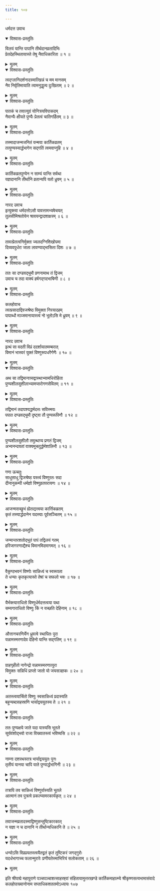 ```yaml
---
title: १०७

---
```

धर्मदत्त उवाच  

<details open><summary>विश्वास-प्रस्तुतिः</summary>

विलयं यान्ति पापानि तीर्थदानव्रतादिभिः  
प्रेतदेहस्थितायास्ते तेषु नैवाधिकारिता ॥ १ ॥
</details>

<details><summary>मूलम्</summary>

विलयं यान्ति पापानि तीर्थदानव्रतादिभिः  
प्रेतदेहस्थितायास्ते तेषु नैवाधिकारिता ॥ १ ॥
</details>



<details open><summary>विश्वास-प्रस्तुतिः</summary>

त्वद्ग्लानिदर्शनादस्मात्खिन्नं च मम मानसम्  
नैव निर्वृतिमायाति त्वामनुद्धृत्य दुःखिताम् ॥ २ ॥
</details>

<details><summary>मूलम्</summary>

त्वद्ग्लानिदर्शनादस्मात्खिन्नं च मम मानसम्  
नैव निर्वृतिमायाति त्वामनुद्धृत्य दुःखिताम् ॥ २ ॥
</details>



<details open><summary>विश्वास-प्रस्तुतिः</summary>

पातकं च तवात्युग्रं योनित्रयविपाकदम्  
नैवान्यैः क्षीयते पुण्यैः प्रेतत्वं चातिगर्हितम् ॥ ३ ॥
</details>

<details><summary>मूलम्</summary>

पातकं च तवात्युग्रं योनित्रयविपाकदम्  
नैवान्यैः क्षीयते पुण्यैः प्रेतत्वं चातिगर्हितम् ॥ ३ ॥
</details>



<details open><summary>विश्वास-प्रस्तुतिः</summary>

तस्मादाजन्मजनितं यन्मया कार्तिकव्रतम्  
तत्पुण्यस्यार्द्धभागेन सद्गतिं त्वमवाप्नुहि ॥ ४ ॥
</details>

<details><summary>मूलम्</summary>

तस्मादाजन्मजनितं यन्मया कार्तिकव्रतम्  
तत्पुण्यस्यार्द्धभागेन सद्गतिं त्वमवाप्नुहि ॥ ४ ॥
</details>



<details open><summary>विश्वास-प्रस्तुतिः</summary>

कार्तिकव्रतपुण्येन न साम्यं यान्ति सर्वथा  
यज्ञदानानि तीर्थानि व्रतान्यपि यतो ध्रुवम् ॥ ५ ॥
</details>

<details><summary>मूलम्</summary>

कार्तिकव्रतपुण्येन न साम्यं यान्ति सर्वथा  
यज्ञदानानि तीर्थानि व्रतान्यपि यतो ध्रुवम् ॥ ५ ॥
</details>



<details open><summary>विश्वास-प्रस्तुतिः</summary>

नारद उवाच  
इत्युक्त्वा धर्मदत्तोऽसौ यावत्तामभ्यषेचयत्  
तुलसीमिश्रतोयेन श्रावयन्द्वादशाक्षरम् ॥ ६ ॥
</details>

<details><summary>मूलम्</summary>

नारद उवाच  
इत्युक्त्वा धर्मदत्तोऽसौ यावत्तामभ्यषेचयत्  
तुलसीमिश्रतोयेन श्रावयन्द्वादशाक्षरम् ॥ ६ ॥
</details>



<details open><summary>विश्वास-प्रस्तुतिः</summary>

तावत्प्रेतत्वनिर्मुक्ता ज्वलदग्निशिखोपमा  
दिव्यवपुर्धरा जाता लावण्याद्भासिता दिशः ॥ ७ ॥
</details>

<details><summary>मूलम्</summary>

तावत्प्रेतत्वनिर्मुक्ता ज्वलदग्निशिखोपमा  
दिव्यवपुर्धरा जाता लावण्याद्भासिता दिशः ॥ ७ ॥
</details>



<details open><summary>विश्वास-प्रस्तुतिः</summary>

ततः सा दण्डवद्भूमौ प्रणनामाथ तं द्विजम्  
उवाच च तदा वाक्यं हर्षगद्गदभाषिणी ॥ ८ ॥
</details>

<details><summary>मूलम्</summary>

ततः सा दण्डवद्भूमौ प्रणनामाथ तं द्विजम्  
उवाच च तदा वाक्यं हर्षगद्गदभाषिणी ॥ ८ ॥
</details>



<details open><summary>विश्वास-प्रस्तुतिः</summary>

कलहोवाच  
त्वत्प्रसादाद्दिवजश्रेष्ठ विमुक्ता निरयादहम्  
पापाब्धौ मञ्जमानायास्त्वं नो भूतोऽसि मे ध्रुवम् ॥ ९ ॥
</details>

<details><summary>मूलम्</summary>

कलहोवाच  
त्वत्प्रसादाद्दिवजश्रेष्ठ विमुक्ता निरयादहम्  
पापाब्धौ मञ्जमानायास्त्वं नो भूतोऽसि मे ध्रुवम् ॥ ९ ॥
</details>



<details open><summary>विश्वास-प्रस्तुतिः</summary>

नारद उवाच  
इत्थं सा वदती विप्रं ददर्शायातमम्बरात्  
विमानं भास्वरं युक्तं विष्णुरूपधरैर्गणैः ॥ १० ॥
</details>

<details><summary>मूलम्</summary>

नारद उवाच  
इत्थं सा वदती विप्रं ददर्शायातमम्बरात्  
विमानं भास्वरं युक्तं विष्णुरूपधरैर्गणैः ॥ १० ॥
</details>



<details open><summary>विश्वास-प्रस्तुतिः</summary>

अथ सा तद्विमानाग्र्यद्वास्थाभ्यामधिरोहिता  
पुण्यशीलसुशीलाभ्यामप्सरोगणसेवितम् ॥ ११ ॥
</details>

<details><summary>मूलम्</summary>

अथ सा तद्विमानाग्र्यद्वास्थाभ्यामधिरोहिता  
पुण्यशीलसुशीलाभ्यामप्सरोगणसेवितम् ॥ ११ ॥
</details>



<details open><summary>विश्वास-प्रस्तुतिः</summary>

तद्विमानं तदापश्यद्धर्मदत्तः सविस्मयः  
पपात दण्डवद्भूमौ दृष्ट्वा तौ पुण्यरूपिणौ ॥ १२ ॥
</details>

<details><summary>मूलम्</summary>

तद्विमानं तदापश्यद्धर्मदत्तः सविस्मयः  
पपात दण्डवद्भूमौ दृष्ट्वा तौ पुण्यरूपिणौ ॥ १२ ॥
</details>



<details open><summary>विश्वास-प्रस्तुतिः</summary>

पुण्यशीलसुशीलौ तमुत्थाप्य प्रणतं द्विजम्  
अभ्यनन्दयतां वाक्यमूचतुर्द्धर्मशालिनौ ॥ १३ ॥
</details>

<details><summary>मूलम्</summary>

पुण्यशीलसुशीलौ तमुत्थाप्य प्रणतं द्विजम्  
अभ्यनन्दयतां वाक्यमूचतुर्द्धर्मशालिनौ ॥ १३ ॥
</details>



<details open><summary>विश्वास-प्रस्तुतिः</summary>

गणा ऊचतुः  
साधुसाधु द्विजश्रेष्ठ यस्त्वं विष्णुरतः सदा  
दीनानुकम्पी धर्मज्ञो विष्णुव्रतपरायणः ॥ १४ ॥
</details>

<details><summary>मूलम्</summary>

गणा ऊचतुः  
साधुसाधु द्विजश्रेष्ठ यस्त्वं विष्णुरतः सदा  
दीनानुकम्पी धर्मज्ञो विष्णुव्रतपरायणः ॥ १४ ॥
</details>



<details open><summary>विश्वास-प्रस्तुतिः</summary>

आजन्मसच्छुभं ह्येतद्यत्त्वया कार्त्तिकव्रतम्  
कृतं तस्यार्द्धदानेन यदस्याः पूर्वसञ्चितम् ॥ १५ ॥
</details>

<details><summary>मूलम्</summary>

आजन्मसच्छुभं ह्येतद्यत्त्वया कार्त्तिकव्रतम्  
कृतं तस्यार्द्धदानेन यदस्याः पूर्वसञ्चितम् ॥ १५ ॥
</details>



<details open><summary>विश्वास-प्रस्तुतिः</summary>

जन्मान्तरशतोद्भूतं पापं तद्विलयं गतम्  
हरिजागरणाद्यैश्च विमानमिदमागमत् ॥ १६ ॥
</details>

<details><summary>मूलम्</summary>

जन्मान्तरशतोद्भूतं पापं तद्विलयं गतम्  
हरिजागरणाद्यैश्च विमानमिदमागमत् ॥ १६ ॥
</details>



<details open><summary>विश्वास-प्रस्तुतिः</summary>

वैकुण्ठभवनं विष्णोः सान्निध्यं च स्वरूपता  
ते धन्याः कृतकृत्यास्ते तेषां च सफलो भवः ॥ १७ ॥
</details>

<details><summary>मूलम्</summary>

वैकुण्ठभवनं विष्णोः सान्निध्यं च स्वरूपता  
ते धन्याः कृतकृत्यास्ते तेषां च सफलो भवः ॥ १७ ॥
</details>



<details open><summary>विश्वास-प्रस्तुतिः</summary>

यैर्भक्त्याराधितो विष्णुर्धर्मदत्तत्वया यथा  
सम्यगाराधितो विष्णुः किं न यच्छति देहिनाम् ॥ १८ ॥
</details>

<details><summary>मूलम्</summary>

यैर्भक्त्याराधितो विष्णुर्धर्मदत्तत्वया यथा  
सम्यगाराधितो विष्णुः किं न यच्छति देहिनाम् ॥ १८ ॥
</details>



<details open><summary>विश्वास-प्रस्तुतिः</summary>

औत्तानचरणिर्येन ध्रुवत्वे स्थापितः पुरा  
यन्नामस्मरणादेव देहिनो यान्ति सद्गतिम् ॥ १९ ॥
</details>

<details><summary>मूलम्</summary>

औत्तानचरणिर्येन ध्रुवत्वे स्थापितः पुरा  
यन्नामस्मरणादेव देहिनो यान्ति सद्गतिम् ॥ १९ ॥
</details>



<details open><summary>विश्वास-प्रस्तुतिः</summary>

ग्राहगृहीतो नागेन्द्रो यन्नामस्मरणात्पुरा  
विमुक्तः सन्निधिं प्राप्तो जातो यो जयसञ्ज्ञकः ॥ २० ॥
</details>

<details><summary>मूलम्</summary>

ग्राहगृहीतो नागेन्द्रो यन्नामस्मरणात्पुरा  
विमुक्तः सन्निधिं प्राप्तो जातो यो जयसञ्ज्ञकः ॥ २० ॥
</details>



<details open><summary>विश्वास-प्रस्तुतिः</summary>

अतस्त्वयार्चितो विष्णुः स्वसान्निध्यं प्रदास्यति  
बहून्यब्दसहस्राणि भार्याद्वययुतस्य ते ॥ २१ ॥
</details>

<details><summary>मूलम्</summary>

अतस्त्वयार्चितो विष्णुः स्वसान्निध्यं प्रदास्यति  
बहून्यब्दसहस्राणि भार्याद्वययुतस्य ते ॥ २१ ॥
</details>



<details open><summary>विश्वास-प्रस्तुतिः</summary>

ततः पुण्यक्षये जाते यदा यास्यसि भूतले  
सूर्यवंशोद्भवो राजा विख्यातस्त्वं भविष्यसि ॥ २२ ॥
</details>

<details><summary>मूलम्</summary>

ततः पुण्यक्षये जाते यदा यास्यसि भूतले  
सूर्यवंशोद्भवो राजा विख्यातस्त्वं भविष्यसि ॥ २२ ॥
</details>



<details open><summary>विश्वास-प्रस्तुतिः</summary>

नाम्ना दशरथस्तत्र भार्याद्वययुतः पुनः  
तृतीयं यानया चापि याते पुण्यार्द्धभागिनी ॥ २३ ॥
</details>

<details><summary>मूलम्</summary>

नाम्ना दशरथस्तत्र भार्याद्वययुतः पुनः  
तृतीयं यानया चापि याते पुण्यार्द्धभागिनी ॥ २३ ॥
</details>



<details open><summary>विश्वास-प्रस्तुतिः</summary>

तत्रापि तव सान्निध्यं विष्णुर्यास्यति भूतले  
आत्मानं तव पुत्रत्वे प्रकल्प्यामरकार्यकृत् ॥ २४ ॥
</details>

<details><summary>मूलम्</summary>

तत्रापि तव सान्निध्यं विष्णुर्यास्यति भूतले  
आत्मानं तव पुत्रत्वे प्रकल्प्यामरकार्यकृत् ॥ २४ ॥
</details>



<details open><summary>विश्वास-प्रस्तुतिः</summary>

तवाजन्मव्रतादस्माद्विष्णुसन्तुष्टिकारकात्  
न यज्ञा न च दानानि न तीर्थान्यधिकानि ते ॥ २५ ॥
</details>

<details><summary>मूलम्</summary>

तवाजन्मव्रतादस्माद्विष्णुसन्तुष्टिकारकात्  
न यज्ञा न च दानानि न तीर्थान्यधिकानि ते ॥ २५ ॥
</details>



<details open><summary>विश्वास-प्रस्तुतिः</summary>

धन्योऽसि विप्रप्रयतस्त्वयैतद्व्रतं कृतं तुष्टिकरं जगद्गुरोः  
यदर्धभागाच्च फलान्मुरारेः प्रणीयतेस्माभिरियं सलोकताम् ॥ २६ ॥
</details>

<details><summary>मूलम्</summary>

धन्योऽसि विप्रप्रयतस्त्वयैतद्व्रतं कृतं तुष्टिकरं जगद्गुरोः  
यदर्धभागाच्च फलान्मुरारेः प्रणीयतेस्माभिरियं सलोकताम् ॥ २६ ॥
</details>


इति श्रीपाद्मे महापुराणे पञ्चपञ्चाशत्साहस्र्यां संहितायामुत्तरखण्डे कार्तिकमाहात्म्ये श्रीकृष्णसत्यभामासंवादे कलहोपाख्यानोनाम सप्ताधिकशततमोऽध्यायः १०७